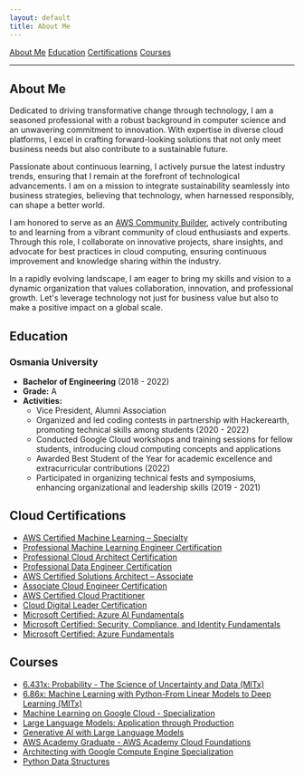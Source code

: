 ```yaml
---
layout: default
title: About Me
---
```



<div class="nav-buttons">
  <a href="#about-me" class="button">About Me</a>
  <a href="#education" class="button">Education</a>
  <a href="#certifications" class="button">Certifications</a>
  <a href="#courses" class="button">Courses</a>
</div>  


---

## <a id="about-me"></a>About Me

Dedicated to driving transformative change through technology, I am a seasoned professional with a robust background in computer science and an unwavering commitment to innovation. With expertise in diverse cloud platforms, I excel in crafting forward-looking solutions that not only meet business needs but also contribute to a sustainable future.

Passionate about continuous learning, I actively pursue the latest industry trends, ensuring that I remain at the forefront of technological advancements. I am on a mission to integrate sustainability seamlessly into business strategies, believing that technology, when harnessed responsibly, can shape a better world.

I am honored to serve as an [AWS Community Builder](https://aws.amazon.com/developer/community/community-builders/community-builders-directory/?cb-cards.sort-by=item.additionalFields.cbName&cb-cards.sort-order=asc&awsf.builder-category=*all&awsf.location=*all&awsf.year=*all&cb-cards.q=Mohtasham&cb-cards.q_operator=AND), actively contributing to and learning from a vibrant community of cloud enthusiasts and experts. Through this role, I collaborate on innovative projects, share insights, and advocate for best practices in cloud computing, ensuring continuous improvement and knowledge sharing within the industry.

In a rapidly evolving landscape, I am eager to bring my skills and vision to a dynamic organization that values collaboration, innovation, and professional growth. Let's leverage technology not just for business value but also to make a positive impact on a global scale.



## <a id="education"></a>Education   
### Osmania University

- **Bachelor of Engineering** (2018 - 2022)
- **Grade:** A
- **Activities:**
  - Vice President, Alumni Association
  - Organized and led coding contests in partnership with Hackerearth, promoting technical skills among students (2020 - 2022)
  - Conducted Google Cloud workshops and training sessions for fellow students, introducing cloud computing concepts and applications
  - Awarded Best Student of the Year for academic excellence and extracurricular contributions (2022)
  - Participated in organizing technical fests and symposiums, enhancing organizational and leadership skills (2019 - 2021)


## <a id="certifications"></a>Cloud Certifications   

- [AWS Certified Machine Learning – Specialty](https://www.credly.com/badges/24fc796d-f24d-47fe-a5d3-84927392204a)
- [Professional Machine Learning Engineer Certification](https://www.credly.com/badges/0fa29e73-0dbb-440d-998e-33178aace8da)
- [Professional Cloud Architect Certification](https://www.credly.com/badges/4064916c-9c71-40ef-8d35-62949d3d507d)
- [Professional Data Engineer Certification](https://www.credly.com/badges/74fd53a7-74f4-4180-8348-b1697b30dc6d)
- [AWS Certified Solutions Architect – Associate](https://www.credly.com/badges/32e90239-e606-49bf-8c24-45a84c8d1570)
- [Associate Cloud Engineer Certification](https://www.credly.com/badges/0819e7ab-a398-4381-99ba-8c1e734d892f)
- [AWS Certified Cloud Practitioner](https://www.credly.com/badges/4df566ac-9c3a-42e8-bb71-ca6a1d5ca529)
- [Cloud Digital Leader Certification](https://www.credly.com/badges/051606f8-5d0f-4363-a9e1-907740d6ade5)
- [Microsoft Certified: Azure AI Fundamentals](https://www.credly.com/badges/f831b823-c012-4c41-a310-707a82c513bb)
- [Microsoft Certified: Security, Compliance, and Identity Fundamentals](https://www.credly.com/badges/8ea4b0e9-e9b5-4526-b336-6c9091b0540f)
- [Microsoft Certified: Azure Fundamentals](https://www.credly.com/badges/15ccb9e5-b807-4b52-9dac-c9d8de7477b8)


## <a id="courses"></a>Courses
- [6.431x: Probability - The Science of Uncertainty and Data (MITx)](https://courses.edx.org/certificates/ff755b9afe264d769b3350280fc80d3e)
- [6.86x: Machine Learning with Python-From Linear Models to Deep Learning (MITx)](https://courses.edx.org/certificates/2b3dcf4ad33740cd98fb8936b00a6e9f)
- [Machine Learning on Google Cloud - Specialization](https://www.coursera.org/account/accomplishments/specialization/AM86WX87M2WM)
- [Large Language Models: Application through Production](https://courses.edx.org/certificates/efc11ea8e67248198c4fdfd9b90fdc47)
- [Generative AI with Large Language Models](https://www.coursera.org/account/accomplishments/verify/2HT8THZCKJ9W)
- [AWS Academy Graduate - AWS Academy Cloud Foundations](https://www.credly.com/badges/22a39f3a-f86d-4a95-b901-5f2b6fe6d2ff?source=linked_in_profile)
- [Architecting with Google Compute Engine Specialization](https://coursera.org/verify/specialization/8CCA5PCRVKQ5)
- [Python Data Structures](https://www.coursera.org/account/accomplishments/verify/M72TRRDA88HD)